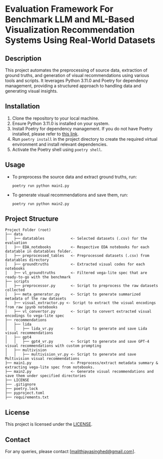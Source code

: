 # Evaluation Framework For Benchmark LLM and ML-Based Visualization Recommendation Systems Using Real-World Datasets

## Description

This project automates the preprocessing of source data, extraction of ground truths, and generation of visual recommendations using various tools and scripts. It leverages Python 3.11.0 and Poetry for dependency management, providing a structured approach to handling data and generating visual insights.

## Installation

1. Clone the repository to your local machine.
2. Ensure Python 3.11.0 is installed on your system.
3. Install Poetry for dependency management. If you do not have Poetry installed, please refer to [this link](https://python-poetry.org/docs/).
4. Run `poetry install` in the project directory to create the required virtual environment and install relevant dependencies.
5. Activate the Poetry shell using `poetry shell`.

## Usage

- To preprocess the source data and extract ground truths, run:
    ```
    poetry run python main1.py
    ```
- To generate visual recommendations and save them, run:
    ```
    poetry run python main2.py
    ```

## Project Structure

```plaintext
Project Folder (root)
├── data
│   ├── datatables            <- Selected datasets (.csv) for the evaluation
│   ├── EDA_notebooks         <- Respective EDA notebooks for each datatable in datatables folder.
│   ├── preprocessed_tables   <- Preprocessed datasets (.csv) from datatables directory 
│   ├── groundtruths          <- Extracted visual codes for each notebooks 
│   ├── vl_groundtruths       <- Filtered vega-lite spec that are ready-to-go with the benchmark
├── scripts
│   ├── preprocessor.py       <- Script to preprocess the raw datasets collected
│   ├── meta_generator.py     <- Script to generate summarized metadata of the raw datasets
│   ├── visual_extractor.py <- Script to extract the visual encodings from raw ipynb notebooks
│   ├── vl_convertor.py       <- Script to convert extracted visual encodings to vega-lite spec
├── recommendations
│   ├── lida
│   │   ├── lida_vr.py        <- Script to generate and save Lida visual recommendations
│   ├── gpt4
│   │   ├── gpt4_vr.py        <- Script to generate and save GPT-4 visual recommendations with custom prompting
│   ├── multivision
│   │   ├── multivision_vr.py <- Script to generate and save Multivision visual recommendations
├── main1.py                  <- Preprocess/extract metadata summary & extracting vega-lite spec from notebooks.
├── main2.py                  <- Generate visual recommendations and save them under specified directories
├── LICENSE
├── .gitignore
├── poetry.lock
├── pyproject.toml
├── requirements.txt
```

## License

This project is licensed under the [LICENSE]().

## Contact

For any queries, please contact [malithjayasinghed@gmail.com].